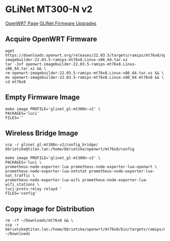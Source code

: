 # GLiNet MT300-N v2
[OpenWRT Page](https://openwrt.org/toh/gl.inet/gl-mt300n_v2)
[GLiNet Firmware Upgrades](https://dl.gl-inet.com/?model=mt300n-v2)

## Acquire OpenWRT Firmware
```
wget https://downloads.openwrt.org/releases/22.03.5/targets/ramips/mt76x8/openwrt-imagebuilder-22.03.5-ramips-mt76x8.Linux-x86_64.tar.xz
tar -Jxf openwrt-imagebuilder-22.03.5-ramips-mt76x8.Linux-x86_64.tar.xz && \
rm openwrt-imagebuilder-22.03.5-ramips-mt76x8.Linux-x86_64.tar.xz && \
mv openwrt-imagebuilder-22.03.5-ramips-mt76x8.Linux-x86_64 mt76x8 && \
cd mt76x8
```

## Empty Firmware Image
```
make image PROFILE='glinet_gl-mt300n-v2' \
PACKAGES='luci'
FILES=''
```

## Wireless Bridge Image
```
scp -r glinet_gl-mt300n-v2/config_bridge/ bbrietzke@titan.lan:/home/bbrietzke/openwrt/mt76x8/config
```
```
make image PROFILE='glinet_gl-mt300n-v2' \
PACKAGES='luci \
prometheus-node-exporter-lua prometheus-node-exporter-lua-openwrt \
prometheus-node-exporter-lua-netstat prometheus-node-exporter-lua-nat_traffic \
prometheus-node-exporter-lua-wifi prometheus-node-exporter-lua-wifi_stations \
luci-proto-relay relayd '
FILES='config'
```

## Copy image for Distribution
```
rm -rf ~/Downloads/mt76x8 && \
scp -r bbrietzke@titan.lan:/home/bbrietzke/openwrt/mt76x8/bin/targets/ramips/mt76x8 ~/Downloads
```


